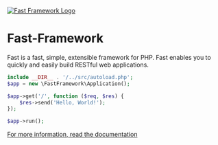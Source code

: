 [![Fast Framework Logo](https://www.francescocappa.it/fast-framework/docs/assets/logo.png)](https://www.francescocappa.it/fast-framework/)

# Fast-Framework
Fast is a fast, simple, extensible framework for PHP. Fast enables you to quickly and easily build RESTful web applications.

```php
include __DIR__ . '/../src/autoload.php';
$app = new \FastFramework\Application();

$app->get('/', function ($req, $res) {
    $res->send('Hello, World!');
});

$app->run();
```

[For more information, read the documentation](https://www.francescocappa.it/fast-framework/docs/)